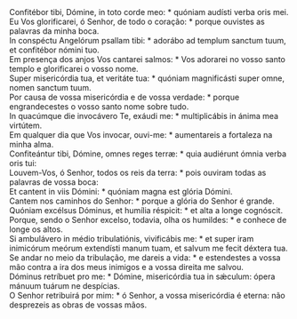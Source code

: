 <div class="dropcap text-justify">Confitébor tibi, Dómine, in toto corde meo: * quóniam audísti verba oris mei.</div>
<div class="dropcap text-justify">Eu Vos glorificarei, ó Senhor, de todo o coração: * porque ouvistes as palavras da minha boca.</div>
<div class="text-justify">In conspéctu Angelórum psallam tibi: * adorábo ad templum sanctum tuum, et confitébor nómini tuo.</div>
<div class="text-justify">Em presença dos anjos Vos cantarei salmos: * Vos adorarei no vosso santo templo e glorificarei o vosso nome.</div>
<div class="text-justify">Super misericórdia tua, et veritáte tua: * quóniam magnificásti super omne, nomen sanctum tuum.</div>
<div class="text-justify">Por causa de vossa misericórdia e de vossa verdade: * porque engrandecestes o vosso santo nome sobre tudo.</div>
<div class="text-justify">In quacúmque die invocávero Te, exáudi me: * multiplicábis in ánima mea virtútem.</div>
<div class="text-justify">Em qualquer dia que Vos invocar, ouvi-me: * aumentareis a fortaleza na minha alma.</div>
<div class="text-justify">Confiteántur tibi, Dómine, omnes reges terræ: * quia audiérunt ómnia verba oris tui:</div>
<div class="text-justify">Louvem-Vos, ó Senhor, todos os reis da terra: * pois ouviram todas as palavras de vossa boca:</div>
<div class="text-justify">Et cantent in viis Dómini: * quóniam magna est glória Dómini.</div>
<div class="text-justify">Cantem nos caminhos do Senhor: * porque a glória do Senhor é grande.</div>
<div class="text-justify">Quóniam excélsus Dóminus, et humília réspicit: * et alta a longe cognóscit.</div>
<div class="text-justify">Porque, sendo o Senhor excelso, todavia, olha os humildes: * e conhece de longe os altos.</div>
<div class="text-justify">Si ambulávero in médio tribulatiónis, vivificábis me: * et super iram inimicórum meórum extendísti manum tuam, et salvum me fecit déxtera tua.</div>
<div class="text-justify">Se andar no meio da tribulação, me dareis a vida: * e estendestes a vossa mão contra a ira dos meus inimigos e a vossa direita me salvou.</div>
<div class="text-justify">Dóminus retríbuet pro me: * Dómine, misericórdia tua in sǽculum: ópera mánuum tuárum ne despícias.</div>
<div class="text-justify">O Senhor retribuirá por mim: * ó Senhor, a vossa misericórdia é eterna: não desprezeis as obras de vossas mãos.</div>
